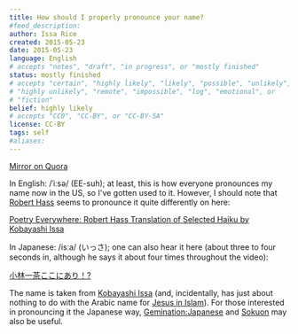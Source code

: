 ```yaml
---
title: How should I properly pronounce your name?
#feed_description: 
author: Issa Rice
created: 2015-05-23
date: 2015-05-23
language: English
# accepts "notes", "draft", "in progress", or "mostly finished"
status: mostly finished
# accepts "certain", "highly likely", "likely", "possible", "unlikely",
# "highly unlikely", "remote", "impossible", "log", "emotional", or
# "fiction"
belief: highly likely
# accepts "CC0", "CC-BY", or "CC-BY-SA"
license: CC-BY
tags: self
#aliases: 
---
```


[Mirror on Quora](https://www.quora.com/How-should-I-properly-pronounce-your-name/answer/Issa-Rice)


In English: /ˈiːsə/ (EE-suh); at least, this is how everyone pronounces
my name now in the US, so I've gotten used to it. However, I should note
that [Robert
Hass](https://en.wikipedia.org/wiki/Robert_Hass) seems to
pronounce it quite differently on here:

[Poetry Everywhere: Robert Hass Translation of Selected Haiku by Kobayashi Issa](https://www.youtube.com/watch?v=rl8pRjLSFto)

In Japanese: /isːa/ (いっさ); one can also hear it here (about three to
four seconds in, although he says it about four times throughout the
video):

[小林一茶ここにあり！?](https://www.youtube.com/watch?v=SsRGVDjwgR0)

The name is taken from [Kobayashi
Issa](https://en.wikipedia.org/wiki/Kobayashi_Issa) (and,
incidentally, has just about nothing to do with the Arabic name for
[Jesus in
Islam](https://en.wikipedia.org/wiki/Jesus_in_Islam)). For those
interested in pronouncing it the Japanese way,
[Gemination:Japanese](http://en.wikipedia.org/wiki/Geminate_consonant#Japanese)
and [Sokuon](http://en.wikipedia.org/wiki/Sokuon)
may also be useful.
